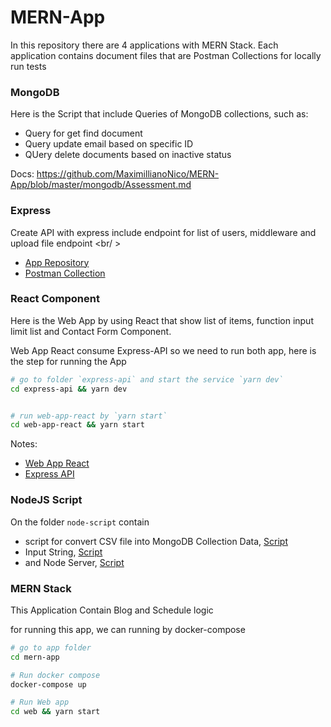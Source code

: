 # MERN-App
In this repository there are 4 applications with MERN Stack. Each application contains document files that are Postman Collections for locally run tests

### MongoDB
Here is the Script that include Queries of MongoDB collections, such as:
- Query for get find document
- Query update email based on specific ID
- QUery delete documents based on inactive status

Docs: https://github.com/MaximillianoNico/MERN-App/blob/master/mongodb/Assessment.md
<br />

### Express
Create API with express include endpoint for list of users, middleware and upload file endpoint <br/ >
- [App Repository](https://github.com/MaximillianoNico/MERN-App/tree/master/express-api)<br />
- [Postman Collection](https://github.com/MaximillianoNico/MERN-App/tree/master/express-api)

### React Component
Here is the Web App by using React that show list of items, function input limit list and Contact Form Component.

Web App React consume Express-API so we need to run both app, here is the step for running the App
```bash
# go to folder `express-api` and start the service `yarn dev`
cd express-api && yarn dev


# run web-app-react by `yarn start`
cd web-app-react && yarn start
```

Notes:
- [Web App React](https://github.com/MaximillianoNico/MERN-App/tree/master/web-app-react)
- [Express API](https://github.com/MaximillianoNico/MERN-App/tree/master/express-api) 

### NodeJS Script
On the folder `node-script` contain 
- script for convert CSV file into MongoDB Collection Data, [Script](https://github.com/MaximillianoNico/MERN-App/blob/master/node-script/insert-csv-into-collection.js)
- Input String, [Script](https://github.com/MaximillianoNico/MERN-App/blob/master/node-script/node-input.js)
- and Node Server, [Script](https://github.com/MaximillianoNico/MERN-App/blob/master/node-script/node-server.js)


### MERN Stack
This Application Contain Blog and Schedule logic

for running this app, we can running by docker-compose

```bash
# go to app folder
cd mern-app

# Run docker compose
docker-compose up

# Run Web app
cd web && yarn start
```